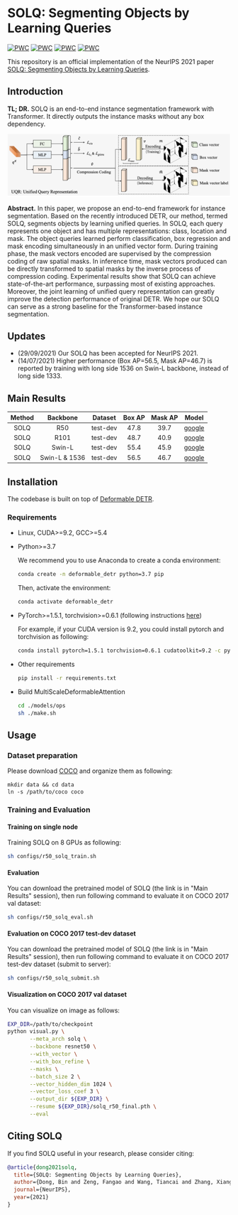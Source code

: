 # SOLQ: Segmenting Objects by Learning Queries

</div>

[![PWC](https://img.shields.io/endpoint.svg?url=https://paperswithcode.com/badge/solq-segmenting-objects-by-learning-queries/instance-segmentation-on-coco-minival)](https://paperswithcode.com/sota/instance-segmentation-on-coco-minival?p=solq-segmenting-objects-by-learning-queries)
[![PWC](https://img.shields.io/endpoint.svg?url=https://paperswithcode.com/badge/solq-segmenting-objects-by-learning-queries/instance-segmentation-on-coco)](https://paperswithcode.com/sota/instance-segmentation-on-coco?p=solq-segmenting-objects-by-learning-queries)
[![PWC](https://img.shields.io/endpoint.svg?url=https://paperswithcode.com/badge/solq-segmenting-objects-by-learning-queries/object-detection-on-coco-minival)](https://paperswithcode.com/sota/object-detection-on-coco-minival?p=solq-segmenting-objects-by-learning-queries)
[![PWC](https://img.shields.io/endpoint.svg?url=https://paperswithcode.com/badge/solq-segmenting-objects-by-learning-queries/object-detection-on-coco)](https://paperswithcode.com/sota/object-detection-on-coco?p=solq-segmenting-objects-by-learning-queries)

</div>

This repository is an official implementation of the NeurIPS 2021 paper [SOLQ: Segmenting Objects by Learning Queries](https://arxiv.org/pdf/2106.02351.pdf).

## Introduction

**TL; DR.** SOLQ is an end-to-end instance segmentation framework with Transformer. It directly outputs the instance masks without any box dependency.

<div style="align: center">
<img src=./figs/solq.png/>
</div>

**Abstract.** In this paper, we propose an end-to-end framework for instance segmentation. Based on the recently introduced DETR, our method, termed SOLQ, segments objects by learning unified queries. In SOLQ, each query represents one object and has multiple representations: class, location and mask. The object queries learned perform classification, box regression and mask encoding simultaneously in an unified vector form. During training phase, the mask vectors encoded are supervised by the compression coding of raw spatial masks. In inference time, mask vectors produced can be directly transformed to spatial masks by the inverse process of compression coding. Experimental results show that SOLQ can achieve state-of-the-art performance, surpassing most of existing approaches. Moreover, the joint learning of unified query representation can greatly improve the detection performance of original DETR. We hope our SOLQ can serve as a strong baseline for the Transformer-based instance segmentation.


## Updates
- (29/09/2021) Our SOLQ has been accepted for NeurIPS 2021.
- (14/07/2021) Higher performance (Box AP=56.5, Mask AP=46.7) is reported by training with long side 1536 on Swin-L backbone, instead of long side 1333. 

## Main Results

|  **Method**  | **Backbone** | **Dataset**  |  **Box AP**  |  **Mask AP**  |  **Model**  |
|:------:|:------:|:------:|:------:|:------:| :------:| 
| SOLQ | R50 | test-dev | 47.8 | 39.7 | [google](https://drive.google.com/file/d/1D43QroYz2CH3rHDVE54tlByq6dSbmXJK/view?usp=sharing) |
| SOLQ | R101 | test-dev | 48.7 | 40.9 | [google](https://drive.google.com/file/d/1hdHnNDeLP932ZueKEvm5o8T1MwwhP_wm/view?usp=sharing) |
| SOLQ | Swin-L | test-dev | 55.4 | 45.9 | [google](https://drive.google.com/file/d/13Tjf2a81rPTRdtGIQr6y4t-HocoU_bM1/view?usp=sharing) |
| SOLQ | Swin-L & 1536 | test-dev | 56.5 | 46.7 | [google](https://drive.google.com/file/d/17g8NzFUwdbic9e24tS6I1bb4klas_g8c/view?usp=sharing) |


## Installation

The codebase is built on top of [Deformable DETR](https://github.com/fundamentalvision/Deformable-DETR).

### Requirements

* Linux, CUDA>=9.2, GCC>=5.4
  
* Python>=3.7

    We recommend you to use Anaconda to create a conda environment:
    ```bash
    conda create -n deformable_detr python=3.7 pip
    ```
    Then, activate the environment:
    ```bash
    conda activate deformable_detr
    ```
  
* PyTorch>=1.5.1, torchvision>=0.6.1 (following instructions [here](https://pytorch.org/))

    For example, if your CUDA version is 9.2, you could install pytorch and torchvision as following:
    ```bash
    conda install pytorch=1.5.1 torchvision=0.6.1 cudatoolkit=9.2 -c pytorch
    ```
  
* Other requirements
    ```bash
    pip install -r requirements.txt
    ```

* Build MultiScaleDeformableAttention
    ```bash
    cd ./models/ops
    sh ./make.sh
    ```

## Usage

### Dataset preparation

Please download [COCO](https://cocodataset.org/) and organize them as following:

```
mkdir data && cd data
ln -s /path/to/coco coco
```

### Training and Evaluation

#### Training on single node

Training SOLQ on 8 GPUs as following:

```bash 
sh configs/r50_solq_train.sh

```

#### Evaluation

You can download the pretrained model of SOLQ (the link is in "Main Results" session), then run following command to evaluate it on COCO 2017 val dataset:

```bash 
sh configs/r50_solq_eval.sh

```

#### Evaluation on COCO 2017 test-dev dataset

You can download the pretrained model of SOLQ (the link is in "Main Results" session), then run following command to evaluate it on COCO 2017 test-dev dataset (submit to server):

```bash
sh configs/r50_solq_submit.sh

```

#### Visualization on COCO 2017 val dataset

You can visualize on image as follows:

```bash
EXP_DIR=/path/to/checkpoint
python visual.py \
       --meta_arch solq \
       --backbone resnet50 \
       --with_vector \
       --with_box_refine \
       --masks \
       --batch_size 2 \
       --vector_hidden_dim 1024 \
       --vector_loss_coef 3 \
       --output_dir ${EXP_DIR} \
       --resume ${EXP_DIR}/solq_r50_final.pth \
       --eval    
```

## Citing SOLQ
If you find SOLQ useful in your research, please consider citing:
```bibtex
@article{dong2021solq,
  title={SOLQ: Segmenting Objects by Learning Queries},
  author={Dong, Bin and Zeng, Fangao and Wang, Tiancai and Zhang, Xiangyu and Wei, Yichen},
  journal={NeurIPS},
  year={2021}
}
```
